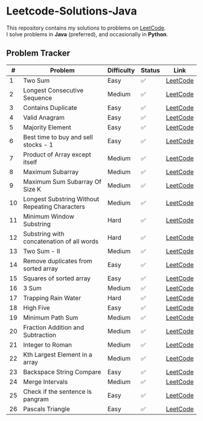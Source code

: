 # Leetcode-Solutions-Java

This repository contains my solutions to problems on [LeetCode](https://leetcode.com/).  
I solve problems in **Java** (preferred), and occasionally in **Python**.

## Problem Tracker

| # | Problem | Difficulty | Status | Link |
|---|---------|------------|--------|------|
| 1 | Two Sum | Easy | ✅ | [LeetCode](https://leetcode.com/problems/two-sum/) |
| 2 | Longest Consecutive Sequence | Medium | ✅ | [LeetCode](https://leetcode.com/problems/longest-consecutive-sequence/) |
| 3 | Contains Duplicate | Easy | ✅ | [LeetCode](https://leetcode.com/problems/contains-duplicate/) |
| 4 | Valid Anagram | Easy | ✅ | [LeetCode](https://leetcode.com/problems/valid-anagram/) |
| 5 | Majority Element | Easy | ✅ | [LeetCode](https://leetcode.com/problems/majority-element/) |
| 6 | Best time to buy and sell stocks - 1 | Easy | ✅ | [LeetCode](https://leetcode.com/problems/best-time-to-buy-and-sell-stock/) |
| 7 | Product of Array except itself | Medium | ✅ | [LeetCode](https://leetcode.com/problems/product-of-array-except-self/) |
| 8 | Maximum Subarray | Medium | ✅ | [LeetCode](https://leetcode.com/problems/maximum-subarray/) |
| 9 | Maximum Sum Subarray Of Size K | Medium | ✅ | [LeetCode]() |
| 10 | Longest Substring Without Repeating Characters | Medium | ✅ | [LeetCode](https://leetcode.com/problems/longest-substring-without-repeating-characters/) |
| 11 | Minimum Window Substring | Hard | ✅ | [LeetCode](https://leetcode.com/problems/minimum-window-substring/) |
| 12 | Substring with concatenation of all words | Hard | ✅ | [LeetCode](https://leetcode.com/problems/substring-with-concatenation-of-all-words/) |
| 13 | Two Sum - II | Medium | ✅ | [LeetCode](https://leetcode.com/problems/two-sum-ii-input-array-is-sorted/) |
| 14 | Remove duplicates from sorted array | Easy | ✅ | [LeetCode](https://leetcode.com/problems/remove-duplicates-from-sorted-array/) |
| 15 | Squares of sorted array | Easy | ✅ | [LeetCode](https://leetcode.com/problems/squares-of-a-sorted-array/) |
| 16 | 3 Sum | Medium | ✅ | [LeetCode](https://leetcode.com/problems/3sum) |
| 17 | Trapping Rain Water | Hard | ✅ | [LeetCode](https://leetcode.com/problems/trapping-rain-water/) |
| 18 | High Five | Easy | ✅ | [LeetCode](https://leetcode.com/problems/high-five/) |
| 19 | Minimum Path Sum | Medium | ✅ | [LeetCode](https://leetcode.com/problems/minimum-path-sum/) |
| 20 | Fraction Addition and Subtraction | Medium | ✅ | [LeetCode](https://leetcode.com/problems/fraction-addition-and-subtraction/) |
| 21 | Integer to Roman | Medium | ✅ | [LeetCode](https://leetcode.com/problems/integer-to-roman/) |
| 22 | Kth Largest Element in a array | Medium | ✅ | [LeetCode](https://leetcode.com/problems/kth-largest-element-in-an-array/) |
| 23 | Backspace String Compare | Easy | ✅ | [LeetCode](https://leetcode.com/problems/backspace-string-compare/) |
| 24 | Merge Intervals | Medium | ✅ | [LeetCode](https://leetcode.com/problems/merge-intervals/) |
| 25 | Check if the sentence is pangram | Easy | ✅ | [LeetCode](https://leetcode.com/problems/check-if-the-sentence-is-pangram/) |
| 26 | Pascals Triangle | Easy | ✅ | [LeetCode](https://leetcode.com/problems/pascals-triangle/) |